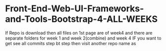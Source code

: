 # Front-End-Web-UI-Frameworks-and-Tools-Bootstrap-4-ALL-WEEKS

If Repo is download then all files on 1st page are of week4 and there are separate folders for week 1 and week 2(combine) and week 4
IF you want to get see all commits step bt step then visit another repo name as  
